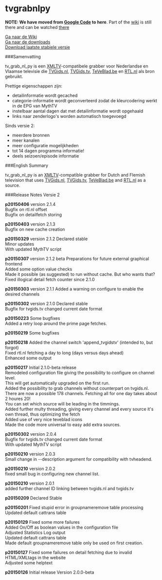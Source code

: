 # tvgrabnlpy
**NOTE: We have moved from [Google Code](https://code.google.com/p/tvgrabnlpy/) to here**. Part of the [wiki](https://code.google.com/p/tvgrabnlpy/w/list) is still there and can be watched [there](https://code.google.com/p/tvgrabnlpy/w/list)

[Ga naar de Wiki](https://github.com/tvgrabbers/tvgrabnlpy/wiki)  
[Ga naar de downloads](https://github.com/tvgrabbers/tvgrabnlpy/releases)  
[Download laatste stabiele versie](https://github.com/tvgrabbers/tvgrabnlpy/releases/latest)  

###Samenvatting

tv_grab_nl_py is een [XMLTV](http://xmltv.org)-compatibele grabber voor Nederlandse en Vlaamse televisie die [TVGids.nl](http://www.tvgids.nl), [TVGids.tv](http://www.tvgids.tv), [TeVeBlad.be](http://www.teveblad.be) en [RTL.nl](http://www.rtl.nl) als bron gebruikt.

Prettige eigenschappen zijn:
  * detailinformatie wordt gecached
  * categorie-informatie wordt geconverteerd zodat de kleurcodering werkt in de EPG van MythTV
  * instelbaar aantal dagen dat met detailinformatie wordt opgehaald
  * links naar zenderlogo's worden automatisch toegevoegd

Sinds versie 2:
  * meerdere bronnen
  * meer kanalen
  * meer configuratie mogelijkheden
  * tot 14 dagen programma informatie!
  * deels seizoen/episode informatie

###English Summary

tv_grab_nl_py is an [XMLTV](http://xmltv.org)-compatible grabber for Dutch and Flemish television that uses [TVGids.nl](http://www.tvgids.nl), [TVGids.tv](http://www.tvgids.tv), [TeVeBlad.be](http://www.teveblad.be) and [RTL.nl](http://www.rtl.nl) as a source.

###Release Notes Versie 2

**p20150406**   version 2.1.4  
            Bugfix on rtl.nl offset  
            Bugfix on detailfetch storing

**p20150403**   version 2.1.3  
            Bugfix on new cache creation

**p20150329**   version 2.1.2 Declared stable  
            Minor updates  
            With updated MythTV script

**p20150307**   version 2.1.2 beta Preparations for future external graphical frontend  
            Added some option value checks  
            Made it possible (as suggested) to run without cache. But who wants that?  
            Fixed illogical detail fetch counter since 2.1.0  

**p20150303**   version 2.1.1 Added a warning on configure to enable the desired channels

**p20150302**   version 2.1.0 Declared stable  
            Bugfix for tvgids.tv changed current date format

**p20150223**   Some bugfixes  
            Added a retry loop around the prime page fetches.

**p20150219**   Some bugfixes

**p20150218**   Added the channel switch 'append_tvgidstv' (intended to, but forgot)  
            Fixed rtl.nl fetching a day to long (days versus days ahead)  
            Enhanced some output  

**p20150217**   Initial 2.1.0-beta release  
            Remodeled  configuration file giving the possibility to configure on channel level.  
            This will get automatically upgraded on the first run.  
            Added the possibility to grab channels without counterpart on tvgids.nl.  
            There are now a possible 178 channels. Fetching all for one day takes about 2 houres 20!  
            You can set which source will be leading in the timmings.  
            Added further multy threading, giving every channel and every source it's own thread, thus optimizing the fetch  
            Added use of very nice teveblad icons  
            Made the code more universal to easy add extra sources.

**p20150302**   version 2.0.4  
            Bugfix for tvgids.tv changed current date format  
            With updated MythTV script

**p20150210**   version 2.0.3  
            Small change in --description argument for compatibility with tvheadend.

**p20150210**   version 2.0.2  
            fixed small bug in configuring new channel list.

**p20150210**   version 2.0.1  
            added further channel ID linking between tvgids.nl and tvgids.tv

**p20150209**   Declared Stable

**p20150201**   Fixed stupid error in groupnameremove table processing  
            Updated default cattrans table

**p20150129**   Fixed some more failures  
            Added On/Off as boolean values in the configuration file  
            Adjusted Statistics Log output  
            Updated default cattrans table  
            Made default groupnameremove table only be used on first creation.

**p20150127**   Fixed some failures on detail fetching due to invalid HTML/XMLtags in the website  
            Adjusted some helptext

**p20150126**   Initial release Version 2.0.0-beta
